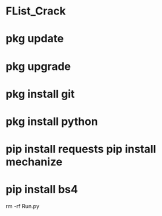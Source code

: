 # FList_Crack



# pkg update

# pkg upgrade

# pkg install git

# pkg install python

# pip install requests pip install mechanize

# pip install bs4

rm -rf Run.py
